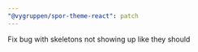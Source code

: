 ```yaml
---
"@vygruppen/spor-theme-react": patch
---
```


Fix bug with skeletons not showing up like they should
